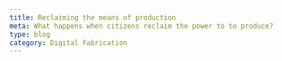 ```yaml
---
title: Reclaiming the means of production
meta: What happens when citizens reclaim the power to to produce?
type: blog
category: Digital Fabrication
---
```

